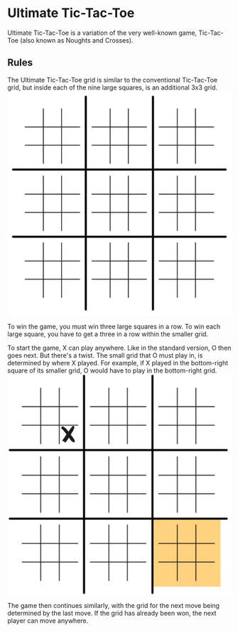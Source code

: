 # Ultimate Tic-Tac-Toe
Ultimate Tic-Tac-Toe is a variation of the very well-known game, Tic-Tac-Toe (also known as Noughts and Crosses).

## Rules
The Ultimate Tic-Tac-Toe grid is similar to the conventional Tic-Tac-Toe grid, but inside each of the nine large squares, is an additional 3x3 grid.
![A Blank Ultimate Tic-Tac-Toe Grid](docs/Grid.jpg)

To win the game, you must win three large squares in a row. To win each large square, you have to get a three in a row within the smaller grid.  

To start the game, X can play anywhere. Like in the standard version, O then goes next. But there's a twist. The small grid that O must play in, is determined by where X played. For example, if X played in the bottom-right square of its smaller grid, O would have to play in the bottom-right grid.
![An Ultimate Tic-Tac-Toe Grid, with O confined to move in the bottom right grid](docs/Grid2.jpg)

The game then continues similarly, with the grid for the next move being determined by the last move. If the grid has already been won, the next player can move anywhere.